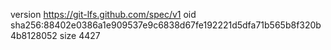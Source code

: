 version https://git-lfs.github.com/spec/v1
oid sha256:88402e0386a1e909537e9c6838d67fe192221d5dfa71b565b8f320b4b8128052
size 4427

